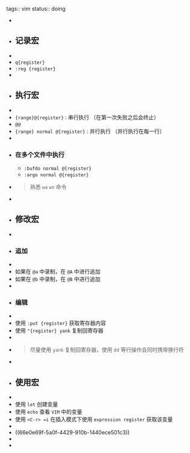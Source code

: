 tags:: vim
status:: doing

-
- ## 记录宏
-
- `q{register}`
- `:reg {register}`
-
- ## 执行宏
-
- `{range}@{register}` : 串行执行 （在第一次失败之后会终止）
- `@@`
- `{range} normal @{register}` : 并行执行 （并行执行在每一行）
-
- ### 在多个文件中执行
	- `:bufdo normal @{register}`
	- `:argo normal @{register}`
- > 熟悉 `wa` `wn` 命令
-
- ## 修改宏
-
- ### 追加
-
- 如果在 `@a` 中录制，在 `@A` 中进行追加
- 如果在 `@b` 中录制，在 `@B` 中进行追加
-
- ### 编辑
-
- 使用 `:put {register}` 获取寄存器内容
- 使用 `"{register} yank` 复制回寄存器
-
- > 尽量使用 `yank` 复制回寄存器，使用 `dd` 等行操作会同时携带换行符
-
- ## 使用宏
-
- 使用 `let` 创建变量
- 使用 `echo` 查看 `VIM` 中的变量
- 使用 `<C-r> =i` 在插入模式下使用 `expression register` 获取该变量
-
- ((66e0e69f-5a0f-4429-910b-1440ece501c3))
-
-
